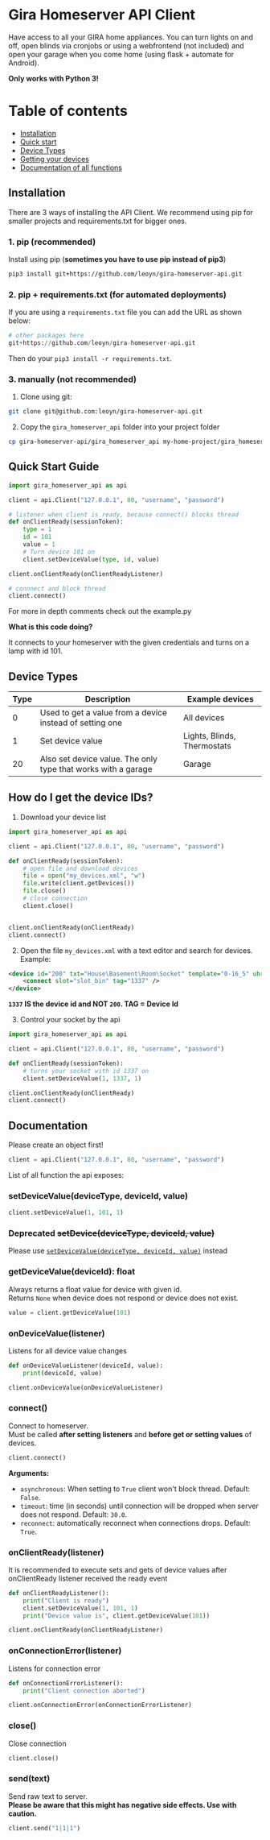 # Gira Homeserver API Client

Have access to all your GIRA home appliances.
You can turn lights on and off, open blinds via cronjobs or using a webfrontend (not included)
and open your garage when you come home (using flask + automate for Android).

**Only works with Python 3!**

# Table of contents

* [Installation](#installation)
* [Quick start](#quick-start-guide)
* [Device Types](#device-types)
* [Getting your devices](#how-do-i-get-the-device-ids)
* [Documentation of all functions](#documentation)

## Installation

There are 3 ways of installing the API Client. We recommend using pip for smaller projects and requirements.txt for bigger ones.

### 1. pip (recommended)

Install using pip (**sometimes you have to use pip instead of pip3**)
```bash
pip3 install git+https://github.com/leoyn/gira-homeserver-api.git
```

### 2. pip + requirements.txt (for automated deployments)
If you are using a `requirements.txt` file you can add the URL as shown below:
```python
# other packages here
git+https://github.com/leoyn/gira-homeserver-api.git
```
Then do your `pip3 install -r requirements.txt`.

### 

### 3. manually (not recommended)
1. Clone using git: 
```bash
git clone git@github.com:leoyn/gira-homeserver-api.git
```
2. Copy the `gira_homeserver_api` folder into your project folder
```bash
cp gira-homeserver-api/gira_homeserver_api my-home-project/gira_homeserver_api
```

## Quick Start Guide

```python
import gira_homeserver_api as api

client = api.Client("127.0.0.1", 80, "username", "password")

# listener when client is ready, because connect() blocks thread
def onClientReady(sessionToken):
    type = 1
    id = 101
    value = 1
    # Turn device 101 on
    client.setDeviceValue(type, id, value)

client.onClientReady(onClientReadyListener)

# connnect and block thread
client.connect()
```

For more in depth comments check out the example.py

**What is this code doing?**

It connects to your homeserver with the given credentials and turns on a lamp with id 101.

## Device Types


|Type| Description | Example devices|
|----|-------------|----------------|
| 0  | Used to get a value from a device instead of setting one | All devices
| 1  | Set device value | Lights, Blinds, Thermostats
| 20 | Also set device value. The only type that works with a garage | Garage


## How do I get the device IDs?

1. Download your device list

```python
import gira_homeserver_api as api

client = api.Client("127.0.0.1", 80, "username", "password")

def onClientReady(sessionToken):
    # open file and download devices
    file = open("my_devices.xml", "w")
    file.write(client.getDevices())
    file.close()
    # close connection
    client.close()


client.onClientReady(onClientReady)
client.connect()
```


2. Open the file `my_devices.xml` with a text editor and search for devices. Example:
```xml
<device id="200" txt="House\Basement\Room\Socket" template="0-16_5" uhr="1000000010">
    <connect slot="slot_bin" tag="1337" />
</device>
```

**`1337` IS the device id and NOT `200`. TAG = Device Id**

3. Control your socket by the api
```python
import gira_homeserver_api as api

client = api.Client("127.0.0.1", 80, "username", "password")

def onClientReady(sessionToken):
    # turns your socket with id 1337 on
    client.setDeviceValue(1, 1337, 1)

client.onClientReady(onClientReady)
client.connect()
```


## Documentation

Please create an object first!

```python
client = api.Client("127.0.0.1", 80, "username", "password")
```

List of all function the api exposes:

### setDeviceValue(deviceType, deviceId, value)

```python
client.setDeviceValue(1, 101, 1)
```

### Deprecated ~~setDevice(deviceType, deviceId, value)~~

Please use [`setDeviceValue(deviceType, deviceId, value)`](#setdevicevaluedevicetype-deviceid-value) instead

### getDeviceValue(deviceId): float

Always returns a float value for device with given id.\
Returns `None` when device does not respond or device does not exist.

```python
value = client.getDeviceValue(101)
```


### onDeviceValue(listener)

Listens for all device value changes

```python
def onDeviceValueListener(deviceId, value):
    print(deviceId, value)

client.onDeviceValue(onDeviceValueListener)
```


### connect()

Connect to homeserver.\
Must be called **after setting listeners** and **before get or setting values** of devices.

```python
client.connect()
```

**Arguments:**
* `asynchronous`: When setting to `True` client won't block thread. Default: `False`.
* `timeout`: time (in seconds) until connection will be dropped when server does not respond. Default: `30.0`.
* `reconnect`: automatically reconnect when connections drops. Default: `True`.

### onClientReady(listener)

It is recommended to execute sets and gets of device values after onClientReady listener received the ready event

```python
def onClientReadyListener():
    print("Client is ready")
    client.setDeviceValue(1, 101, 1)
    print("Device value is", client.getDeviceValue(101))

client.onClientReady(onClientReadyListener)
```

### onConnectionError(listener)

Listens for connection error

```python
def onConnectionErrorListener():
    print("Client connection aborted")

client.onConnectionError(onConnectionErrorListener)
```

### close()

Close connection

```python
client.close()
```

### send(text)

Send raw text to server.\
**Please be aware that this might has negative side effects. Use with caution.**

```python
client.send("1|1|1")
```